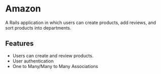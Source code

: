 # Amazon

A Rails application in which users can create products, add reviews, and sort products into departments.

## Features

- Users can create and review products.
- User authentication
- One to Many/Many to Many Associations
